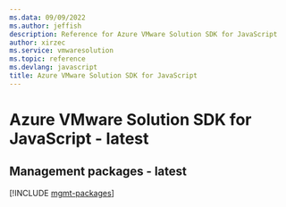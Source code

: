 ```yaml
---
ms.data: 09/09/2022
ms.author: jeffish
description: Reference for Azure VMware Solution SDK for JavaScript
author: xirzec
ms.service: vmwaresolution
ms.topic: reference
ms.devlang: javascript
title: Azure VMware Solution SDK for JavaScript
---
```

# Azure VMware Solution SDK for JavaScript - latest

## Management packages - latest
[!INCLUDE [mgmt-packages](vmware-solution-mgmt-index.md)]